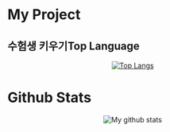 
<h1>My Project</h1>
<h2>수험생 키우기</
https://play.google.com/store/apps/details?id=chajunkyu.firstrelease.suheomsaeng20&hl=ko&gl=US

<h1>Top Language</h1>

<div align="center">

[![Top Langs](https://github-readme-stats-git-master.jykim99.vercel.app/api/top-langs/?username=jykim99&&langs_count=7&exclude_repo=community_spring,YEOPSTAGRAM,github-readme-stats)](https://github.com/anuraghazra/github-readme-stats)

</div>

<h1>Github Stats</h1>

<div align="center">

![My github stats](https://github-readme-stats.vercel.app/api?username=jykim99&count_private=true&&show_icons=true&&hide=stars,contribs,prs,issues,contribs)

</div>
